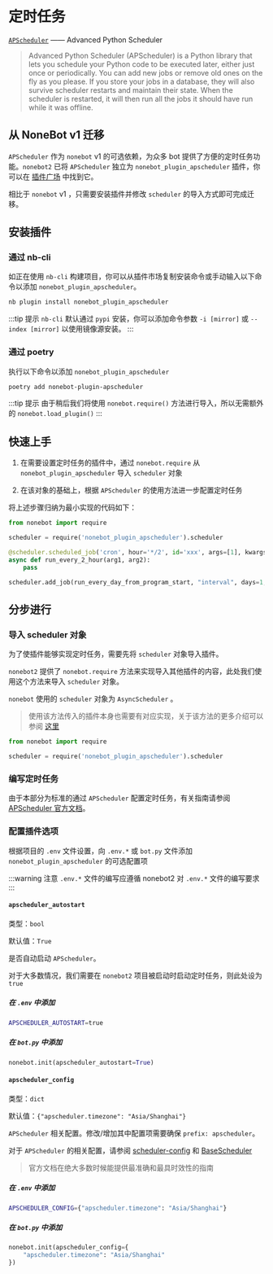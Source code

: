 # 定时任务

[`APScheduler`](https://apscheduler.readthedocs.io/en/latest/index.html) —— Advanced Python Scheduler

> Advanced Python Scheduler (APScheduler) is a Python library that lets you schedule your Python code to be executed later, either just once or periodically. You can add new jobs or remove old ones on the fly as you please. If you store your jobs in a database, they will also survive scheduler restarts and maintain their state. When the scheduler is restarted, it will then run all the jobs it should have run while it was offline.

## 从 NoneBot v1 迁移

`APScheduler` 作为 `nonebot` v1 的可选依赖，为众多 bot 提供了方便的定时任务功能。`nonebot2` 已将 `APScheduler` 独立为 `nonebot_plugin_apscheduler` 插件，你可以在 [插件广场](https://v2.nonebot.dev/plugin-store.html) 中找到它。

相比于 `nonebot` v1 ，只需要安装插件并修改 `scheduler` 的导入方式即可完成迁移。

## 安装插件

### 通过 nb-cli

如正在使用 `nb-cli` 构建项目，你可以从插件市场复制安装命令或手动输入以下命令以添加 `nonebot_plugin_apscheduler`。

```bash
nb plugin install nonebot_plugin_apscheduler
```

:::tip 提示
`nb-cli` 默认通过 `pypi` 安装，你可以添加命令参数 `-i [mirror]` 或 `--index [mirror]` 以使用镜像源安装。
:::

### 通过 poetry

执行以下命令以添加 `nonebot_plugin_apscheduler`

```bash
poetry add nonebot-plugin-apscheduler
```

:::tip 提示
由于稍后我们将使用 `nonebot.require()` 方法进行导入，所以无需额外的 `nonebot.load_plugin()`
:::

## 快速上手

1. 在需要设置定时任务的插件中，通过 `nonebot.require` 从 `nonebot_plugin_apscheduler` 导入 `scheduler` 对象

2. 在该对象的基础上，根据 `APScheduler` 的使用方法进一步配置定时任务

将上述步骤归纳为最小实现的代码如下：

```python
from nonebot import require

scheduler = require('nonebot_plugin_apscheduler').scheduler

@scheduler.scheduled_job('cron', hour='*/2', id='xxx', args=[1], kwargs={arg2: 2})
async def run_every_2_hour(arg1, arg2):
    pass

scheduler.add_job(run_every_day_from_program_start, "interval", days=1, id="xxx")
```

## 分步进行

### 导入 scheduler 对象

为了使插件能够实现定时任务，需要先将 `scheduler` 对象导入插件。

`nonebot2` 提供了 `nonebot.require` 方法来实现导入其他插件的内容，此处我们使用这个方法来导入 `scheduler` 对象。

`nonebot` 使用的 `scheduler` 对象为 `AsyncScheduler` 。

> 使用该方法传入的插件本身也需要有对应实现，关于该方法的更多介绍可以参阅 [这里](./export-and-require.md)

```python
from nonebot import require

scheduler = require('nonebot_plugin_apscheduler').scheduler
```

### 编写定时任务

由于本部分为标准的通过 `APScheduler` 配置定时任务，有关指南请参阅 [APScheduler 官方文档](https://apscheduler.readthedocs.io/en/latest/userguide.html#adding-jobs)。

### 配置插件选项

根据项目的 `.env` 文件设置，向 `.env.*` 或 `bot.py` 文件添加 `nonebot_plugin_apscheduler` 的可选配置项

:::warning 注意
`.env.*` 文件的编写应遵循 nonebot2 对 `.env.*` 文件的编写要求
:::

#### `apscheduler_autostart`

类型：`bool`

默认值：`True`

是否自动启动 `APScheduler`。

对于大多数情况，我们需要在 `nonebot2` 项目被启动时启动定时任务，则此处设为 `true`

##### 在 `.env` 中添加

```bash
APSCHEDULER_AUTOSTART=true
```

##### 在 `bot.py` 中添加

```python
nonebot.init(apscheduler_autostart=True)
```

#### `apscheduler_config`

类型：`dict`

默认值：`{"apscheduler.timezone": "Asia/Shanghai"}`

`APScheduler` 相关配置。修改/增加其中配置项需要确保 `prefix: apscheduler`。

对于 `APScheduler` 的相关配置，请参阅 [scheduler-config](https://apscheduler.readthedocs.io/en/latest/userguide.html#scheduler-config) 和 [BaseScheduler](https://apscheduler.readthedocs.io/en/latest/modules/schedulers/base.html#apscheduler.schedulers.base.BaseScheduler)

> 官方文档在绝大多数时候能提供最准确和最具时效性的指南

##### 在 `.env` 中添加

```bash
APSCHEDULER_CONFIG={"apscheduler.timezone": "Asia/Shanghai"}
```

##### 在 `bot.py` 中添加

```python
nonebot.init(apscheduler_config={
    "apscheduler.timezone": "Asia/Shanghai"
})
```
